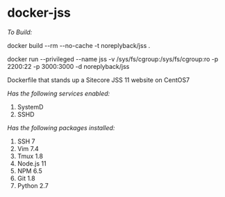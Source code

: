 # docker-jss
*To Build:*

docker build --rm --no-cache -t noreplyback/jss .

docker run --privileged --name jss -v /sys/fs/cgroup:/sys/fs/cgroup:ro -p 2200:22 -p 3000:3000 -d noreplyback/jss

Dockerfile that stands up a Sitecore JSS 11 website on CentOS7

*Has the following services enabled:*

1. SystemD
2. SSHD

*Has the following packages installed:*

1. SSH 7
2. Vim 7.4
3. Tmux 1.8
4. Node.js 11
5. NPM 6.5
6. Git 1.8
7. Python 2.7
